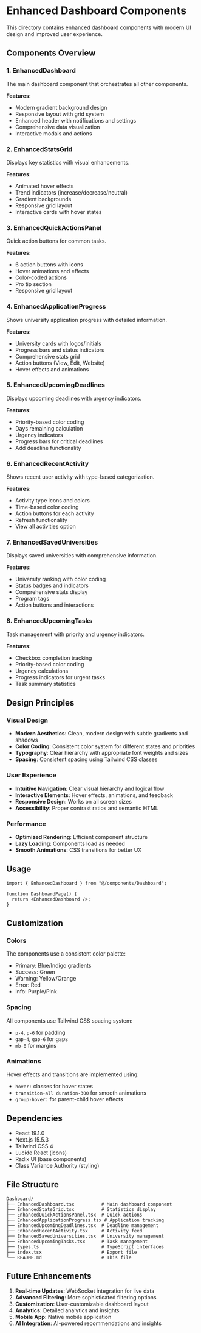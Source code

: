 # Enhanced Dashboard Components

This directory contains enhanced dashboard components with modern UI design and improved user experience.

## Components Overview

### 1. EnhancedDashboard
The main dashboard component that orchestrates all other components.

**Features:**
- Modern gradient background design
- Responsive layout with grid system
- Enhanced header with notifications and settings
- Comprehensive data visualization
- Interactive modals and actions

### 2. EnhancedStatsGrid
Displays key statistics with visual enhancements.

**Features:**
- Animated hover effects
- Trend indicators (increase/decrease/neutral)
- Gradient backgrounds
- Responsive grid layout
- Interactive cards with hover states

### 3. EnhancedQuickActionsPanel
Quick action buttons for common tasks.

**Features:**
- 6 action buttons with icons
- Hover animations and effects
- Color-coded actions
- Pro tip section
- Responsive grid layout

### 4. EnhancedApplicationProgress
Shows university application progress with detailed information.

**Features:**
- University cards with logos/initials
- Progress bars and status indicators
- Comprehensive stats grid
- Action buttons (View, Edit, Website)
- Hover effects and animations

### 5. EnhancedUpcomingDeadlines
Displays upcoming deadlines with urgency indicators.

**Features:**
- Priority-based color coding
- Days remaining calculation
- Urgency indicators
- Progress bars for critical deadlines
- Add deadline functionality

### 6. EnhancedRecentActivity
Shows recent user activity with type-based categorization.

**Features:**
- Activity type icons and colors
- Time-based color coding
- Action buttons for each activity
- Refresh functionality
- View all activities option

### 7. EnhancedSavedUniversities
Displays saved universities with comprehensive information.

**Features:**
- University ranking with color coding
- Status badges and indicators
- Comprehensive stats display
- Program tags
- Action buttons and interactions

### 8. EnhancedUpcomingTasks
Task management with priority and urgency indicators.

**Features:**
- Checkbox completion tracking
- Priority-based color coding
- Urgency calculations
- Progress indicators for urgent tasks
- Task summary statistics

## Design Principles

### Visual Design
- **Modern Aesthetics**: Clean, modern design with subtle gradients and shadows
- **Color Coding**: Consistent color system for different states and priorities
- **Typography**: Clear hierarchy with appropriate font weights and sizes
- **Spacing**: Consistent spacing using Tailwind CSS classes

### User Experience
- **Intuitive Navigation**: Clear visual hierarchy and logical flow
- **Interactive Elements**: Hover effects, animations, and feedback
- **Responsive Design**: Works on all screen sizes
- **Accessibility**: Proper contrast ratios and semantic HTML

### Performance
- **Optimized Rendering**: Efficient component structure
- **Lazy Loading**: Components load as needed
- **Smooth Animations**: CSS transitions for better UX

## Usage

```tsx
import { EnhancedDashboard } from "@/components/Dashboard";

function DashboardPage() {
  return <EnhancedDashboard />;
}
```

## Customization

### Colors
The components use a consistent color palette:
- Primary: Blue/Indigo gradients
- Success: Green
- Warning: Yellow/Orange
- Error: Red
- Info: Purple/Pink

### Spacing
All components use Tailwind CSS spacing system:
- `p-4`, `p-6` for padding
- `gap-4`, `gap-6` for gaps
- `mb-8` for margins

### Animations
Hover effects and transitions are implemented using:
- `hover:` classes for hover states
- `transition-all duration-300` for smooth animations
- `group-hover:` for parent-child hover effects

## Dependencies

- React 19.1.0
- Next.js 15.5.3
- Tailwind CSS 4
- Lucide React (icons)
- Radix UI (base components)
- Class Variance Authority (styling)

## File Structure

```
Dashboard/
├── EnhancedDashboard.tsx          # Main dashboard component
├── EnhancedStatsGrid.tsx          # Statistics display
├── EnhancedQuickActionsPanel.tsx  # Quick actions
├── EnhancedApplicationProgress.tsx # Application tracking
├── EnhancedUpcomingDeadlines.tsx  # Deadline management
├── EnhancedRecentActivity.tsx     # Activity feed
├── EnhancedSavedUniversities.tsx  # University management
├── EnhancedUpcomingTasks.tsx      # Task management
├── types.ts                       # TypeScript interfaces
├── index.tsx                      # Export file
└── README.md                      # This file
```

## Future Enhancements

1. **Real-time Updates**: WebSocket integration for live data
2. **Advanced Filtering**: More sophisticated filtering options
3. **Customization**: User-customizable dashboard layout
4. **Analytics**: Detailed analytics and insights
5. **Mobile App**: Native mobile application
6. **AI Integration**: AI-powered recommendations and insights


